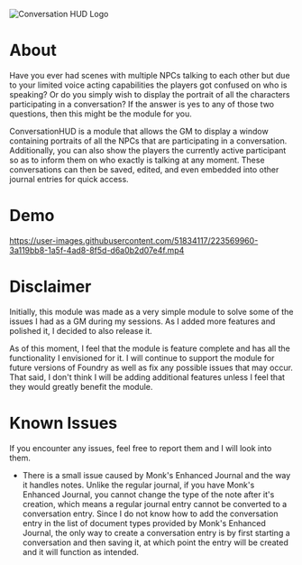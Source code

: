 ![Conversation HUD Logo](https://user-images.githubusercontent.com/51834117/224548529-6781a471-fed8-4d36-9119-f0df11b4d839.png)

# About

Have you ever had scenes with multiple NPCs talking to each other but due to your limited voice acting capabilities the players got confused on who is speaking?
Or do you simply wish to display the portrait of all the characters participating in a conversation?
If the answer is yes to any of those two questions, then this might be the module for you.

ConversationHUD is a module that allows the GM to display a window containing portraits of all the NPCs that are participating in a conversation.
Additionally, you can also show the players the currently active participant so as to inform them on who exactly is talking at any moment.
These conversations can then be saved, edited, and even embedded into other journal entries for quick access.

# Demo

https://user-images.githubusercontent.com/51834117/223569960-3a119bb8-1a5f-4ad8-8f5d-d6a0b2d07e4f.mp4

# Disclaimer

Initially, this module was made as a very simple module to solve some of the issues I had as a GM during my sessions. As I added more features and polished it, I decided to also release it.

As of this moment, I feel that the module is feature complete and has all the functionality I envisioned for it. I will continue to support the module for future versions of Foundry as well as fix any possible issues that may occur. That said, I don't think I will be adding additional features unless I feel that they would greatly benefit the module.

# Known Issues

If you encounter any issues, feel free to report them and I will look into them.

- There is a small issue caused by Monk's Enhanced Journal and the way it handles notes. Unlike the regular journal, if you have Monk's Enhanced Journal, you cannot change the type of the note after it's creation, which means a regular journal entry cannot be converted to a conversation entry. Since I do not know how to add the conversation entry in the list of document types provided by Monk's Enhanced Journal, the only way to create a conversation entry is by first starting a conversation and then saving it, at which point the entry will be created and it will function as intended.
